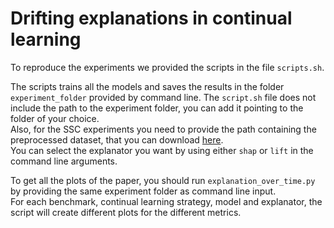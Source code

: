# Drifting explanations in continual learning

To reproduce the experiments we provided the scripts in the file `scripts.sh`. 

The scripts trains all the models and saves the results in the folder `experiment_folder` provided by command line.
The `script.sh` file does not include the path to the experiment folder, you can add it pointing to the folder of your choice.  
Also, for the SSC experiments you need to provide the path containing the preprocessed dataset, that you can download [here](https://drive.google.com/drive/folders/0B_-e1I5H15TmfjJDc1FPNzlHNmF3dkVQc1FwZGF0SlVPMTI4OVdhanhEUjQ4OEpubGdvNjg?resourcekey=0-mNOj_CNJMlMb62DZBy3NhA&usp=sharing).  
You can select the explanator you want by using either `shap` or `lift` in the command line arguments.  

To get all the plots of the paper, you should run `explanation_over_time.py` by providing the same experiment folder as command line input.  
For each benchmark, continual learning strategy, model and explanator, the script will create different plots for the different metrics.

